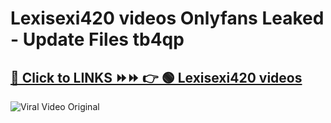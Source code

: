 
 # Lexisexi420 videos Onlyfans Leaked - Update Files tb4qp

## <h2><a href="https://clipsfans.com/Lexisexi420_videos&ref=git">🔗 Click to LINKS ⏩⏩ 👉 🟢 Lexisexi420 videos </a></h2>

<a href="https://clipsfans.com/Lexisexi420_videos&ref=git" rel="nofollow" data-target="animated-image.originalLink"><img src="https://i.ibb.co.com/xMMVF88/686577567.gif" alt="Viral Video Original" style="max-width: 100%; display: inline-block;" data-target="animated-image.originalImage"></a>

